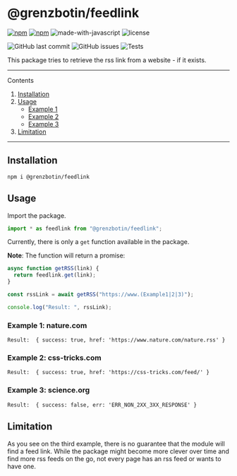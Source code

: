 # @grenzbotin/feedlink

[![npm](https://img.shields.io/npm/v/@grenzbotin/feedlink)](https://www.npmjs.com/package/@grenzbotin/feedlink)
[![npm](https://img.shields.io/npm/dm/@grenzbotin/feedlink)](https://www.npmjs.com/package/@grenzbotin/feedlink)
![made-with-javascript](https://img.shields.io/badge/Made%20with-JavaScript-1f425f.svg) ![license](https://img.shields.io/github/license/grenzbotin/feedlink.svg)

![GitHub last commit](https://img.shields.io/github/last-commit/grenzbotin/feedlink)
![GitHub issues](https://img.shields.io/github/issues-raw/grenzbotin/feedlink) ![Tests](https://github.com/grenzbotin/feedlink/actions/workflows/ci.yml/badge.svg)

This package tries to retrieve the rss link from a website - if it exists.

---

Contents

1. [Installation](#installation)
2. [Usage](#usage)
   - [Example 1](#example-1-naturecom)
   - [Example 2](#example-2-css-trickscom)
   - [Example 3](#example-3-scienceorg)
3. [Limitation](#limitation)

---

## Installation

`npm i @grenzbotin/feedlink`

## Usage

Import the package.

```javascript
import * as feedlink from "@grenzbotin/feedlink";
```

Currently, there is only a `get` function available in the package.

**Note**: The function will return a promise:

```javascript
async function getRSS(link) {
  return feedlink.get(link);
}

const rssLink = await getRSS("https://www.(Example1|2|3)");

console.log("Result: ", rssLink);
```

### Example 1: nature.com

```
Result:  { success: true, href: 'https://www.nature.com/nature.rss' }
```

### Example 2: css-tricks.com

```
Result:  { success: true, href: 'https://css-tricks.com/feed/' }
```

### Example 3: science.org

```
Result:  { success: false, err: 'ERR_NON_2XX_3XX_RESPONSE' }
```

## Limitation

As you see on the third example, there is no guarantee that the module will find a feed link. While the package might become more clever over time and find more rss feeds on the go, not every page has an rss feed or wants to have one.
